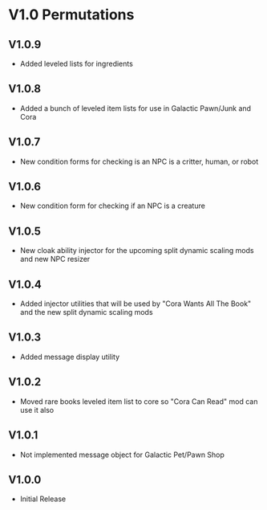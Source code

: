 # V1.0 Permutations

## V1.0.9
* Added leveled lists for ingredients

## V1.0.8
* Added a bunch of leveled item lists for use in Galactic Pawn/Junk and Cora

## V1.0.7
* New condition forms for checking is an NPC is a critter, human, or robot

## V1.0.6
* New condition form for checking if an NPC is a creature

## V1.0.5
* New cloak ability injector for the upcoming split dynamic scaling mods and new NPC resizer

## V1.0.4
* Added injector utilities that will be used by "Cora Wants All The Book" and the new split dynamic scaling mods

## V1.0.3
* Added message display utility

## V1.0.2
* Moved rare books leveled item list to core so "Cora Can Read" mod can use it also

## V1.0.1
* Not implemented message object for Galactic Pet/Pawn Shop

## V1.0.0
* Initial Release